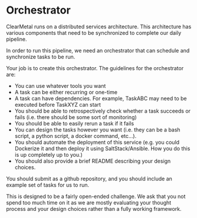# Orchestrator

ClearMetal runs on a distributed services architecture.  This architecture has various components that need to be synchronized to complete our daily pipeline.  

In order to run this pipeline, we need an orchestrator that can schedule and synchronize tasks to be run.  

Your job is to create this orchestrator.  The guidelines for the orchestrator are:
- You can use whatever tools you want
- A task can be either recurring or one-time
- A task can have dependencies.  For example, TaskABC may need to be executed before TaskXYZ can start
- You should be able to retrospectively check whether a task succeeds or fails (i.e. there should be some sort of monitoring)
- You should be able to easily rerun a task if it fails
- You can design the tasks however you want (i.e. they can be a bash script, a python script, a docker command, etc…).   
- You should automate the deployment of this service (e.g. you could Dockerize it and then deploy it using SaltStack/Ansible.  How you do this is up completely up to you.)  
- You should also provide a brief README describing your design choices.  

You should submit as a github repository, and you should include an example set of tasks for us to run.

This is designed to be a fairly open-ended challenge.  We ask that you not spend too much time on it as we are mostly evaluating your thought process and your design choices rather than a fully working framework.

